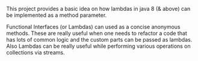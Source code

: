 This project provides a basic idea on how lambdas in java 8 (& above) can be implemented as a method parameter.

Functional Interfaces (or Lambdas) can used as a concise anonymous methods. These are really useful when one needs to refactor a code that has lots of common logic and the custom parts can be passed as lambdas. 
Also Lambdas can be really useful while performing various operations on collections via streams. 